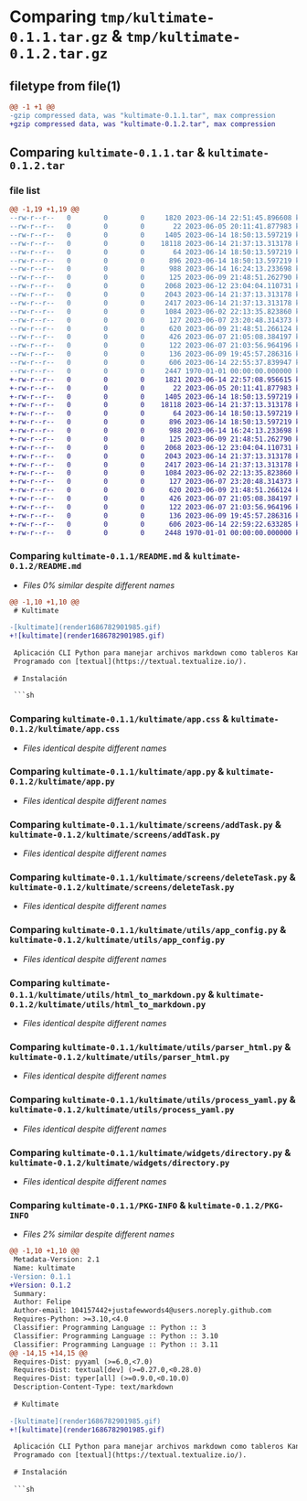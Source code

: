 # Comparing `tmp/kultimate-0.1.1.tar.gz` & `tmp/kultimate-0.1.2.tar.gz`

## filetype from file(1)

```diff
@@ -1 +1 @@
-gzip compressed data, was "kultimate-0.1.1.tar", max compression
+gzip compressed data, was "kultimate-0.1.2.tar", max compression
```

## Comparing `kultimate-0.1.1.tar` & `kultimate-0.1.2.tar`

### file list

```diff
@@ -1,19 +1,19 @@
--rw-r--r--   0        0        0     1820 2023-06-14 22:51:45.896608 kultimate-0.1.1/README.md
--rw-r--r--   0        0        0       22 2023-06-05 20:11:41.877983 kultimate-0.1.1/kultimate/__init__.py
--rw-r--r--   0        0        0     1405 2023-06-14 18:50:13.597219 kultimate-0.1.1/kultimate/app.css
--rw-r--r--   0        0        0    18118 2023-06-14 21:37:13.313178 kultimate-0.1.1/kultimate/app.py
--rw-r--r--   0        0        0       64 2023-06-14 18:50:13.597219 kultimate-0.1.1/kultimate/screens/__init__.py
--rw-r--r--   0        0        0      896 2023-06-14 18:50:13.597219 kultimate-0.1.1/kultimate/screens/addTask.py
--rw-r--r--   0        0        0      988 2023-06-14 16:24:13.233698 kultimate-0.1.1/kultimate/screens/deleteTask.py
--rw-r--r--   0        0        0      125 2023-06-09 21:48:51.262790 kultimate-0.1.1/kultimate/utils/__init__.py
--rw-r--r--   0        0        0     2068 2023-06-12 23:04:04.110731 kultimate-0.1.1/kultimate/utils/app_config.py
--rw-r--r--   0        0        0     2043 2023-06-14 21:37:13.313178 kultimate-0.1.1/kultimate/utils/html_to_markdown.py
--rw-r--r--   0        0        0     2417 2023-06-14 21:37:13.313178 kultimate-0.1.1/kultimate/utils/parser_html.py
--rw-r--r--   0        0        0     1084 2023-06-02 22:13:35.823860 kultimate-0.1.1/kultimate/utils/process_yaml.py
--rw-r--r--   0        0        0      127 2023-06-07 23:20:48.314373 kultimate-0.1.1/kultimate/widgets/__init__.py
--rw-r--r--   0        0        0      620 2023-06-09 21:48:51.266124 kultimate-0.1.1/kultimate/widgets/directory.py
--rw-r--r--   0        0        0      426 2023-06-07 21:05:08.384197 kultimate-0.1.1/kultimate/widgets/stages.py
--rw-r--r--   0        0        0      122 2023-06-07 21:03:56.964196 kultimate-0.1.1/kultimate/widgets/stagesContainer.py
--rw-r--r--   0        0        0      136 2023-06-09 19:45:57.286316 kultimate-0.1.1/kultimate/widgets/task.py
--rw-r--r--   0        0        0      606 2023-06-14 22:55:37.839947 kultimate-0.1.1/pyproject.toml
--rw-r--r--   0        0        0     2447 1970-01-01 00:00:00.000000 kultimate-0.1.1/PKG-INFO
+-rw-r--r--   0        0        0     1821 2023-06-14 22:57:08.956615 kultimate-0.1.2/README.md
+-rw-r--r--   0        0        0       22 2023-06-05 20:11:41.877983 kultimate-0.1.2/kultimate/__init__.py
+-rw-r--r--   0        0        0     1405 2023-06-14 18:50:13.597219 kultimate-0.1.2/kultimate/app.css
+-rw-r--r--   0        0        0    18118 2023-06-14 21:37:13.313178 kultimate-0.1.2/kultimate/app.py
+-rw-r--r--   0        0        0       64 2023-06-14 18:50:13.597219 kultimate-0.1.2/kultimate/screens/__init__.py
+-rw-r--r--   0        0        0      896 2023-06-14 18:50:13.597219 kultimate-0.1.2/kultimate/screens/addTask.py
+-rw-r--r--   0        0        0      988 2023-06-14 16:24:13.233698 kultimate-0.1.2/kultimate/screens/deleteTask.py
+-rw-r--r--   0        0        0      125 2023-06-09 21:48:51.262790 kultimate-0.1.2/kultimate/utils/__init__.py
+-rw-r--r--   0        0        0     2068 2023-06-12 23:04:04.110731 kultimate-0.1.2/kultimate/utils/app_config.py
+-rw-r--r--   0        0        0     2043 2023-06-14 21:37:13.313178 kultimate-0.1.2/kultimate/utils/html_to_markdown.py
+-rw-r--r--   0        0        0     2417 2023-06-14 21:37:13.313178 kultimate-0.1.2/kultimate/utils/parser_html.py
+-rw-r--r--   0        0        0     1084 2023-06-02 22:13:35.823860 kultimate-0.1.2/kultimate/utils/process_yaml.py
+-rw-r--r--   0        0        0      127 2023-06-07 23:20:48.314373 kultimate-0.1.2/kultimate/widgets/__init__.py
+-rw-r--r--   0        0        0      620 2023-06-09 21:48:51.266124 kultimate-0.1.2/kultimate/widgets/directory.py
+-rw-r--r--   0        0        0      426 2023-06-07 21:05:08.384197 kultimate-0.1.2/kultimate/widgets/stages.py
+-rw-r--r--   0        0        0      122 2023-06-07 21:03:56.964196 kultimate-0.1.2/kultimate/widgets/stagesContainer.py
+-rw-r--r--   0        0        0      136 2023-06-09 19:45:57.286316 kultimate-0.1.2/kultimate/widgets/task.py
+-rw-r--r--   0        0        0      606 2023-06-14 22:59:22.633285 kultimate-0.1.2/pyproject.toml
+-rw-r--r--   0        0        0     2448 1970-01-01 00:00:00.000000 kultimate-0.1.2/PKG-INFO
```

### Comparing `kultimate-0.1.1/README.md` & `kultimate-0.1.2/README.md`

 * *Files 0% similar despite different names*

```diff
@@ -1,10 +1,10 @@
 # Kultimate
 
-[kultimate](render1686782901985.gif)
+![kultimate](render1686782901985.gif)
 
 Aplicación CLI Python para manejar archivos markdown como tableros Kanban.
 Programado con [textual](https://textual.textualize.io/).
 
 # Instalación
 
 ```sh
```

### Comparing `kultimate-0.1.1/kultimate/app.css` & `kultimate-0.1.2/kultimate/app.css`

 * *Files identical despite different names*

### Comparing `kultimate-0.1.1/kultimate/app.py` & `kultimate-0.1.2/kultimate/app.py`

 * *Files identical despite different names*

### Comparing `kultimate-0.1.1/kultimate/screens/addTask.py` & `kultimate-0.1.2/kultimate/screens/addTask.py`

 * *Files identical despite different names*

### Comparing `kultimate-0.1.1/kultimate/screens/deleteTask.py` & `kultimate-0.1.2/kultimate/screens/deleteTask.py`

 * *Files identical despite different names*

### Comparing `kultimate-0.1.1/kultimate/utils/app_config.py` & `kultimate-0.1.2/kultimate/utils/app_config.py`

 * *Files identical despite different names*

### Comparing `kultimate-0.1.1/kultimate/utils/html_to_markdown.py` & `kultimate-0.1.2/kultimate/utils/html_to_markdown.py`

 * *Files identical despite different names*

### Comparing `kultimate-0.1.1/kultimate/utils/parser_html.py` & `kultimate-0.1.2/kultimate/utils/parser_html.py`

 * *Files identical despite different names*

### Comparing `kultimate-0.1.1/kultimate/utils/process_yaml.py` & `kultimate-0.1.2/kultimate/utils/process_yaml.py`

 * *Files identical despite different names*

### Comparing `kultimate-0.1.1/kultimate/widgets/directory.py` & `kultimate-0.1.2/kultimate/widgets/directory.py`

 * *Files identical despite different names*

### Comparing `kultimate-0.1.1/PKG-INFO` & `kultimate-0.1.2/PKG-INFO`

 * *Files 2% similar despite different names*

```diff
@@ -1,10 +1,10 @@
 Metadata-Version: 2.1
 Name: kultimate
-Version: 0.1.1
+Version: 0.1.2
 Summary: 
 Author: Felipe
 Author-email: 104157442+justafewwords4@users.noreply.github.com
 Requires-Python: >=3.10,<4.0
 Classifier: Programming Language :: Python :: 3
 Classifier: Programming Language :: Python :: 3.10
 Classifier: Programming Language :: Python :: 3.11
@@ -14,15 +14,15 @@
 Requires-Dist: pyyaml (>=6.0,<7.0)
 Requires-Dist: textual[dev] (>=0.27.0,<0.28.0)
 Requires-Dist: typer[all] (>=0.9.0,<0.10.0)
 Description-Content-Type: text/markdown
 
 # Kultimate
 
-[kultimate](render1686782901985.gif)
+![kultimate](render1686782901985.gif)
 
 Aplicación CLI Python para manejar archivos markdown como tableros Kanban.
 Programado con [textual](https://textual.textualize.io/).
 
 # Instalación
 
 ```sh
```

